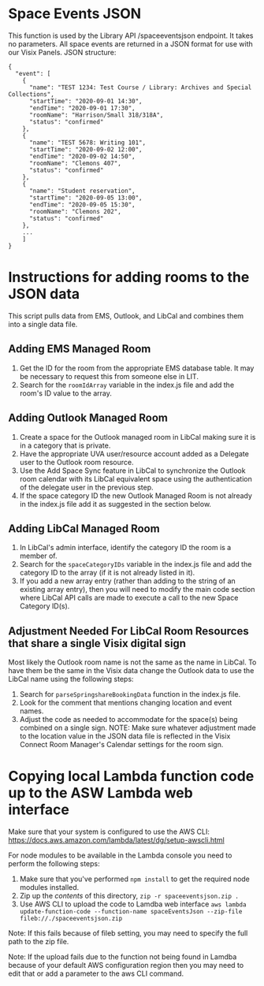 # Space Events JSON
This function is used by the Library API /spaceeventsjson endpoint. It takes no parameters. 
All space events are returned in a JSON format for use with our Visix Panels. JSON structure:

```
{
  "event": [
    {
      "name": "TEST 1234: Test Course / Library: Archives and Special Collections",
      "startTime": "2020-09-01 14:30",
      "endTime": "2020-09-01 17:30",
      "roomName": "Harrison/Small 318/318A",
      "status": "confirmed"
    },
    {
      "name": "TEST 5678: Writing 101",
      "startTime": "2020-09-02 12:00",
      "endTime": "2020-09-02 14:50",
      "roomName": "Clemons 407",
      "status": "confirmed"
    },
    {
      "name": "Student reservation",
      "startTime": "2020-09-05 13:00",
      "endTime": "2020-09-05 15:30",
      "roomName": "Clemons 202",
      "status": "confirmed"
    },
    ...
    ]
}
```

# Instructions for adding rooms to the JSON data
This script pulls data from EMS, Outlook, and LibCal and combines them into a single data file.

## Adding EMS Managed Room
1. Get the ID for the room from the appropriate EMS database table. It may be necessary to request this from someone else in LIT. 
1. Search for the ```roomIdArray``` variable in the index.js file and add the room's ID value to the array. 

## Adding Outlook Managed Room
1. Create a space for the Outlook managed room in LibCal making sure it is in a category that is private.
1. Have the appropriate UVA user/resource account added as a Delegate user to the Outlook room resource.
1. Use the Add Space Sync feature in LibCal to synchronize the Outlook room calendar with its LibCal equivalent space using the authentication of the delegate user in the previous step.
1. If the space category ID the new Outlook Managed Room is not already in the index.js file add it as suggested in the section below. 

## Adding LibCal Managed Room
1. In LibCal's admin interface, identify the category ID the room is a member of.
1. Search for the ```spaceCategoryIDs``` variable in the index.js file and add the category ID to the array (if it is not already listed in it).
1. If you add a new array entry (rather than adding to the string of an existing array entry), then you will need to modify the main code section where LibCal API calls are made to execute a call to the new Space Category ID(s). 

## Adjustment Needed For LibCal Room Resources that share a single Visix digital sign
Most likely the Outlook room name is not the same as the name in LibCal. To have them be the same in the Visix data change the Outlook data to use the LibCal name using the following steps:
1. Search for ```parseSpringshareBookingData``` function in the index.js file.
1. Look for the comment that mentions changing location and event names.
1. Adjust the code as needed to accommodate for the space(s) being combined on a single sign. NOTE: Make sure whatever adjustment made to the location value in the JSON data file is reflected in the Visix Connect Room Manager's Calendar settings for the room sign.


# Copying local Lambda function code up to the ASW Lambda web interface
Make sure that your system is configured to use the AWS CLI:
https://docs.aws.amazon.com/lambda/latest/dg/setup-awscli.html

For node modules to be available in the Lambda console you need to perform the following steps:
1. Make sure that you've performed `npm install` to get the required node modules installed.
2. Zip up the *contents* of this directory, `zip -r spaceeventsjson.zip .`
3. Use AWS CLI to upload the code to Lamdba web interface
`aws lambda update-function-code --function-name spaceEventsJson --zip-file fileb://./spaceeventsjson.zip`

Note: If this fails because of fileb setting, you may need to specify the full path to the zip file.

Note: If the upload fails due to the function not being found in Lamdba because of your default AWS configuration 
region then you may need to edit that or add a parameter to the aws CLI command.

